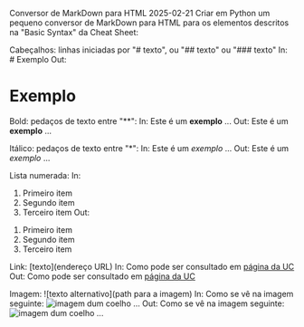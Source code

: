 Conversor de MarkDown para HTML
2025-02-21
Criar em Python um pequeno conversor de MarkDown para HTML para os elementos descritos na "Basic
Syntax" da Cheat Sheet:

Cabeçalhos: linhas iniciadas por "# texto", ou "## texto" ou "### texto"
In: # Exemplo
Out: <h1>Exemplo</h1>

Bold: pedaços de texto entre "**":
In: Este é um **exemplo** ...
Out: Este é um <b>exemplo</b> ...

Itálico: pedaços de texto entre "*":
In: Este é um *exemplo* ...
Out: Este é um <i>exemplo</i> ...

Lista numerada:
In:
1. Primeiro item
2. Segundo item
3. Terceiro item
Out:
<ol>
<li>Primeiro item</li>
<li>Segundo item</li>
<li>Terceiro item</li>
</ol>

Link: [texto](endereço URL)
In: Como pode ser consultado em [página da UC](http://www.uc.pt)
Out: Como pode ser consultado em <a href="http://www.uc.pt">página da UC</a>

Imagem: ![texto alternativo](path para a imagem)
In: Como se vê na imagem seguinte: ![imagem dum coelho](http://www.coellho.com) ...
Out: Como se vê na imagem seguinte: <img src="http://www.coellho.com" alt="imagem
dum coelho"/> ...